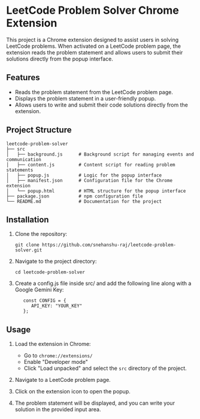 # LeetCode Problem Solver Chrome Extension

This project is a Chrome extension designed to assist users in solving LeetCode problems. When activated on a LeetCode problem page, the extension reads the problem statement and allows users to submit their solutions directly from the popup interface.

## Features

- Reads the problem statement from the LeetCode problem page.
- Displays the problem statement in a user-friendly popup.
- Allows users to write and submit their code solutions directly from the extension.

## Project Structure

```
leetcode-problem-solver
├── src
│   ├── background.js      # Background script for managing events and communication
│   ├── content.js         # Content script for reading problem statements
│   ├── popup.js           # Logic for the popup interface
│   ├── manifest.json      # Configuration file for the Chrome extension
│   └── popup.html         # HTML structure for the popup interface
├── package.json           # npm configuration file
└── README.md              # Documentation for the project
```

## Installation

1. Clone the repository:
   ```
   git clone https://github.com/snehanshu-raj/leetcode-problem-solver.git
   ```
2. Navigate to the project directory:
   ```
   cd leetcode-problem-solver
   ```
3. Create a config.js file inside src/ and add the following line along with a Google Gemini Key:
   ```
      const CONFIG = {
         API_KEY: "YOUR_KEY"
      };
   ```

## Usage

1. Load the extension in Chrome:
   - Go to `chrome://extensions/`
   - Enable "Developer mode"
   - Click "Load unpacked" and select the `src` directory of the project.

2. Navigate to a LeetCode problem page.

3. Click on the extension icon to open the popup.

4. The problem statement will be displayed, and you can write your solution in the provided input area.